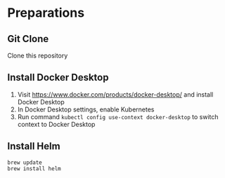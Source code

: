 # Preparations

## Git Clone
Clone this repository

## Install Docker Desktop
1. Visit https://www.docker.com/products/docker-desktop/ and install Docker Desktop
2. In Docker Desktop settings, enable Kubernetes
3. Run command `kubectl config use-context docker-desktop` to switch context to Docker Desktop

## Install Helm
```
brew update
brew install helm
```
